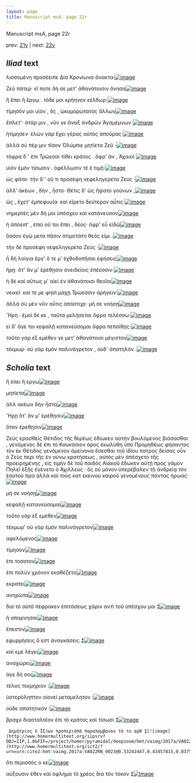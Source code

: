 ```yaml
---
layout: page
title: Manuscript msA, page 22r
---
```


Manuscript msA, page 22r

prev:  [21v](../21v) | next:  [22v](../22v)

## *Iliad* text

λισσομένη προσέειπε Δία 						Κρονίωνα ἄνακτα·[![image](http://www.homermultitext.org/iipsrv?OBJ=IIP,1.0&FIF=/project/homer/pyramidal/deepzoom/hmt/vaimg/2017a/VA022RN_0023.tif&RGN=0.178,0.2066,0.37,0.0263&WID=1000&CVT=JPEG)](http://www.homermultitext.org/ict2/?urn=urn:cite2:hmt:vaimg.2017a:VA022RN_0023@0.178,0.2066,0.37,0.0263)

Ζεῦ πάτερ· εἴ ποτε δή σε 					μετ' ἀθανάτοισιν ὄνησα[![image](http://www.homermultitext.org/iipsrv?OBJ=IIP,1.0&FIF=/project/homer/pyramidal/deepzoom/hmt/vaimg/2017a/VA022RN_0023.tif&RGN=0.184,0.2261,0.37,0.0263&WID=1000&CVT=JPEG)](http://www.homermultitext.org/ict2/?urn=urn:cite2:hmt:vaimg.2017a:VA022RN_0023@0.184,0.2261,0.37,0.0263)

ἢ ἔπει ἢ ἔργῳ . τόδε μοι κρήηνον εέλδωρ·[![image](http://www.homermultitext.org/iipsrv?OBJ=IIP,1.0&FIF=/project/homer/pyramidal/deepzoom/hmt/vaimg/2017a/VA022RN_0023.tif&RGN=0.185,0.2412,0.364,0.0331&WID=1000&CVT=JPEG)](http://www.homermultitext.org/ict2/?urn=urn:cite2:hmt:vaimg.2017a:VA022RN_0023@0.185,0.2412,0.364,0.0331)

τίμησόν μοι υἱὸν , ὃς , ὠκυμορώτατος ἄλλων[![image](http://www.homermultitext.org/iipsrv?OBJ=IIP,1.0&FIF=/project/homer/pyramidal/deepzoom/hmt/vaimg/2017a/VA022RN_0023.tif&RGN=0.178,0.2607,0.364,0.0331&WID=1000&CVT=JPEG)](http://www.homermultitext.org/ict2/?urn=urn:cite2:hmt:vaimg.2017a:VA022RN_0023@0.178,0.2607,0.364,0.0331)

ἔπλετ'· ἀτάρ μιν , νῦν γε ἄναξ ἀνδρῶν Ἀγαμέμνων 				[![image](http://www.homermultitext.org/iipsrv?OBJ=IIP,1.0&FIF=/project/homer/pyramidal/deepzoom/hmt/vaimg/2017a/VA022RN_0023.tif&RGN=0.188,0.278,0.373,0.0331&WID=1000&CVT=JPEG)](http://www.homermultitext.org/ict2/?urn=urn:cite2:hmt:vaimg.2017a:VA022RN_0023@0.188,0.278,0.373,0.0331)

ἠτίμησεν· ἑλὼν γὰρ ἔχει γέρας αὐτὸς ἀπούρας·[![image](http://www.homermultitext.org/iipsrv?OBJ=IIP,1.0&FIF=/project/homer/pyramidal/deepzoom/hmt/vaimg/2017a/VA022RN_0023.tif&RGN=0.181,0.299,0.379,0.0331&WID=1000&CVT=JPEG)](http://www.homermultitext.org/ict2/?urn=urn:cite2:hmt:vaimg.2017a:VA022RN_0023@0.181,0.299,0.379,0.0331)

ἀλλὰ σύ πέρ μιν τῖσον Ὀλύμπιε μητίετα Ζεῦ ·[![image](http://www.homermultitext.org/iipsrv?OBJ=IIP,1.0&FIF=/project/homer/pyramidal/deepzoom/hmt/vaimg/2017a/VA022RN_0023.tif&RGN=0.179,0.3178,0.355,0.0331&WID=1000&CVT=JPEG)](http://www.homermultitext.org/ict2/?urn=urn:cite2:hmt:vaimg.2017a:VA022RN_0023@0.179,0.3178,0.355,0.0331)

τόφρα δ`' ἐπι Τρώεσσι τίθει κράτος . ὄφρ' ἂν , Ἀχαιοὶ 				[![image](http://www.homermultitext.org/iipsrv?OBJ=IIP,1.0&FIF=/project/homer/pyramidal/deepzoom/hmt/vaimg/2017a/VA022RN_0023.tif&RGN=0.179,0.3373,0.366,0.0331&WID=1000&CVT=JPEG)](http://www.homermultitext.org/ict2/?urn=urn:cite2:hmt:vaimg.2017a:VA022RN_0023@0.179,0.3373,0.366,0.0331)

υἱὸν ἐμὸν τίσωσιν . ὀφέλλωσιν τέ ἑ τιμῇ·[![image](http://www.homermultitext.org/iipsrv?OBJ=IIP,1.0&FIF=/project/homer/pyramidal/deepzoom/hmt/vaimg/2017a/VA022RN_0023.tif&RGN=0.18,0.3546,0.355,0.0331&WID=1000&CVT=JPEG)](http://www.homermultitext.org/ict2/?urn=urn:cite2:hmt:vaimg.2017a:VA022RN_0023@0.18,0.3546,0.355,0.0331)

ὡς φάτο· τὴν δ`' οὔ τι προσέφη νεφεληγερέτα Ζεύς ·[![image](http://www.homermultitext.org/iipsrv?OBJ=IIP,1.0&FIF=/project/homer/pyramidal/deepzoom/hmt/vaimg/2017a/VA022RN_0023.tif&RGN=0.176,0.3772,0.39,0.0368&WID=1000&CVT=JPEG)](http://www.homermultitext.org/ict2/?urn=urn:cite2:hmt:vaimg.2017a:VA022RN_0023@0.176,0.3772,0.39,0.0368)

ἀλλ' ἀκέων , δὴν , ἧστο· Θέτις δ' ὡς ἥψατο γούνων ,[![image](http://www.homermultitext.org/iipsrv?OBJ=IIP,1.0&FIF=/project/homer/pyramidal/deepzoom/hmt/vaimg/2017a/VA022RN_0023.tif&RGN=0.178,0.3944,0.364,0.0323&WID=1000&CVT=JPEG)](http://www.homermultitext.org/ict2/?urn=urn:cite2:hmt:vaimg.2017a:VA022RN_0023@0.178,0.3944,0.364,0.0323)

ὣς , ἔχετ' ἐμπεφυυῖα· καὶ εἴρετο δεύτερον αὖτις·[![image](http://www.homermultitext.org/iipsrv?OBJ=IIP,1.0&FIF=/project/homer/pyramidal/deepzoom/hmt/vaimg/2017a/VA022RN_0023.tif&RGN=0.179,0.414,0.381,0.0308&WID=1000&CVT=JPEG)](http://www.homermultitext.org/ict2/?urn=urn:cite2:hmt:vaimg.2017a:VA022RN_0023@0.179,0.414,0.381,0.0308)

νημερτὲς μὲν δή μοι ὑπόσχεο καὶ κατάνευσον[![image](http://www.homermultitext.org/iipsrv?OBJ=IIP,1.0&FIF=/project/homer/pyramidal/deepzoom/hmt/vaimg/2017a/VA022RN_0023.tif&RGN=0.18,0.4335,0.366,0.0308&WID=1000&CVT=JPEG)](http://www.homermultitext.org/ict2/?urn=urn:cite2:hmt:vaimg.2017a:VA022RN_0023@0.18,0.4335,0.366,0.0308)

ἠ ἀπόειπ' , ἐπεὶ οὔ τοι ἔπει , δέος· ὄφρ' εὖ εἰδῶ[![image](http://www.homermultitext.org/iipsrv?OBJ=IIP,1.0&FIF=/project/homer/pyramidal/deepzoom/hmt/vaimg/2017a/VA022RN_0023.tif&RGN=0.18,0.4538,0.359,0.0285&WID=1000&CVT=JPEG)](http://www.homermultitext.org/ict2/?urn=urn:cite2:hmt:vaimg.2017a:VA022RN_0023@0.18,0.4538,0.359,0.0285)

ὅσσον ἐγὼ μετα πᾶσιν ἀτιμοτάτη θεός εἰμι .[![image](http://www.homermultitext.org/iipsrv?OBJ=IIP,1.0&FIF=/project/homer/pyramidal/deepzoom/hmt/vaimg/2017a/VA022RN_0023.tif&RGN=0.177,0.4703,0.353,0.0331&WID=1000&CVT=JPEG)](http://www.homermultitext.org/ict2/?urn=urn:cite2:hmt:vaimg.2017a:VA022RN_0023@0.177,0.4703,0.353,0.0331)

τὴν δὲ προσέφη νεφεληγερέτα Ζεύς ·[![image](http://www.homermultitext.org/iipsrv?OBJ=IIP,1.0&FIF=/project/homer/pyramidal/deepzoom/hmt/vaimg/2017a/VA022RN_0023.tif&RGN=0.163,0.4891,0.405,0.0331&WID=1000&CVT=JPEG)](http://www.homermultitext.org/ict2/?urn=urn:cite2:hmt:vaimg.2017a:VA022RN_0023@0.163,0.4891,0.405,0.0331)

ἦ δὴ λοίγια ἔργ' ὅ τε μ' ἐχθοδοπῆσαι ἐφήσεις[![image](http://www.homermultitext.org/iipsrv?OBJ=IIP,1.0&FIF=/project/homer/pyramidal/deepzoom/hmt/vaimg/2017a/VA022RN_0023.tif&RGN=0.175,0.5094,0.361,0.0331&WID=1000&CVT=JPEG)](http://www.homermultitext.org/ict2/?urn=urn:cite2:hmt:vaimg.2017a:VA022RN_0023@0.175,0.5094,0.361,0.0331)

ἥρῃ· ὅτ' ἄν μ' ἐρέθῃσιν ὀνειδείοις ἐπέεσσιν·[![image](http://www.homermultitext.org/iipsrv?OBJ=IIP,1.0&FIF=/project/homer/pyramidal/deepzoom/hmt/vaimg/2017a/VA022RN_0023.tif&RGN=0.173,0.5289,0.359,0.0331&WID=1000&CVT=JPEG)](http://www.homermultitext.org/ict2/?urn=urn:cite2:hmt:vaimg.2017a:VA022RN_0023@0.173,0.5289,0.359,0.0331)

ἡ δὲ καὶ αὕτως μ' αἰεὶ ἐν ἀθανάτοισι θεοῖσι[![image](http://www.homermultitext.org/iipsrv?OBJ=IIP,1.0&FIF=/project/homer/pyramidal/deepzoom/hmt/vaimg/2017a/VA022RN_0023.tif&RGN=0.173,0.5447,0.359,0.0331&WID=1000&CVT=JPEG)](http://www.homermultitext.org/ict2/?urn=urn:cite2:hmt:vaimg.2017a:VA022RN_0023@0.173,0.5447,0.359,0.0331)

νεικεῖ· καί τε με φησὶ μάχῃ Τρώεσσιν ἀρήγειν·[![image](http://www.homermultitext.org/iipsrv?OBJ=IIP,1.0&FIF=/project/homer/pyramidal/deepzoom/hmt/vaimg/2017a/VA022RN_0023.tif&RGN=0.173,0.5635,0.385,0.0331&WID=1000&CVT=JPEG)](http://www.homermultitext.org/ict2/?urn=urn:cite2:hmt:vaimg.2017a:VA022RN_0023@0.173,0.5635,0.385,0.0331)

ἀλλὰ σὺ μὲν νῦν αὖτις ἀπόστιχε· μή σε νοήσῃ[![image](http://www.homermultitext.org/iipsrv?OBJ=IIP,1.0&FIF=/project/homer/pyramidal/deepzoom/hmt/vaimg/2017a/VA022RN_0023.tif&RGN=0.175,0.5838,0.365,0.0331&WID=1000&CVT=JPEG)](http://www.homermultitext.org/ict2/?urn=urn:cite2:hmt:vaimg.2017a:VA022RN_0023@0.175,0.5838,0.365,0.0331)

Ἥρη · ἐμοὶ δέ κε , ταῦτα 					μελήσεται ὄφρα τελέσσω·[![image](http://www.homermultitext.org/iipsrv?OBJ=IIP,1.0&FIF=/project/homer/pyramidal/deepzoom/hmt/vaimg/2017a/VA022RN_0023.tif&RGN=0.176,0.6018,0.388,0.0323&WID=1000&CVT=JPEG)](http://www.homermultitext.org/ict2/?urn=urn:cite2:hmt:vaimg.2017a:VA022RN_0023@0.176,0.6018,0.388,0.0323)

εἰ δ' ἄγε τοι κεφαλῇ κατανεύσομαι ὄφρα πεποίθῃς·[![image](http://www.homermultitext.org/iipsrv?OBJ=IIP,1.0&FIF=/project/homer/pyramidal/deepzoom/hmt/vaimg/2017a/VA022RN_0023.tif&RGN=0.175,0.6228,0.39,0.0323&WID=1000&CVT=JPEG)](http://www.homermultitext.org/ict2/?urn=urn:cite2:hmt:vaimg.2017a:VA022RN_0023@0.175,0.6228,0.39,0.0323)

τοῦτο γὰρ ἐξ εμέθεν γε μετ' ἀθανάτοισι μέγιστον[![image](http://www.homermultitext.org/iipsrv?OBJ=IIP,1.0&FIF=/project/homer/pyramidal/deepzoom/hmt/vaimg/2017a/VA022RN_0023.tif&RGN=0.168,0.6424,0.369,0.0278&WID=1000&CVT=JPEG)](http://www.homermultitext.org/ict2/?urn=urn:cite2:hmt:vaimg.2017a:VA022RN_0023@0.168,0.6424,0.369,0.0278)

τέκμωρ· οὐ γὰρ ἐμὸν παλινάγρετον , οὐδ' ἀπατηλόν .[![image](http://www.homermultitext.org/iipsrv?OBJ=IIP,1.0&FIF=/project/homer/pyramidal/deepzoom/hmt/vaimg/2017a/VA022RN_0023.tif&RGN=0.171,0.6634,0.381,0.0308&WID=1000&CVT=JPEG)](http://www.homermultitext.org/ict2/?urn=urn:cite2:hmt:vaimg.2017a:VA022RN_0023@0.171,0.6634,0.381,0.0308)

## *Scholia* text

ἢ ἐπει ἢ εργω[![image](http://www.homermultitext.org/iipsrv?OBJ=IIP,1.0&FIF=/project/homer/pyramidal/deepzoom/hmt/vaimg/2017a/VA022RN_0023.tif&RGN=0.17428150,0.09737206,0.46610169,0.02185339&WID=1000&CVT=JPEG)](http://www.homermultitext.org/ict2/?urn=urn:cite2:hmt:vaimg.2017a:VA022RN_0023@0.17428150,0.09737206,0.46610169,0.02185339)

μητίετα[![image](http://www.homermultitext.org/iipsrv?OBJ=IIP,1.0&FIF=/project/homer/pyramidal/deepzoom/hmt/vaimg/2017a/VA022RN_0023.tif&RGN=0.19233604,0.10345781,0.59837878,0.05919779&WID=1000&CVT=JPEG)](http://www.homermultitext.org/ict2/?urn=urn:cite2:hmt:vaimg.2017a:VA022RN_0023@0.19233604,0.10345781,0.59837878,0.05919779)

ἀλλ ακέων δὴν ἧστο[![image](http://www.homermultitext.org/iipsrv?OBJ=IIP,1.0&FIF=/project/homer/pyramidal/deepzoom/hmt/vaimg/2017a/VA022RN_0023.tif&RGN=0.56890199,0.40027663,0.21370671,0.02544952&WID=1000&CVT=JPEG)](http://www.homermultitext.org/ict2/?urn=urn:cite2:hmt:vaimg.2017a:VA022RN_0023@0.56890199,0.40027663,0.21370671,0.02544952)

Ἥρῃ ὅτ' ἄν μ' ἐρέθῃσιν[![image](http://www.homermultitext.org/iipsrv?OBJ=IIP,1.0&FIF=/project/homer/pyramidal/deepzoom/hmt/vaimg/2017a/VA022RN_0023.tif&RGN=0.55932203,0.49045643,0.20744289,0.05200553&WID=1000&CVT=JPEG)](http://www.homermultitext.org/ict2/?urn=urn:cite2:hmt:vaimg.2017a:VA022RN_0023@0.55932203,0.49045643,0.20744289,0.05200553)

ὅταν ἐρεθῃσιν[![image](http://www.homermultitext.org/iipsrv?OBJ=IIP,1.0&FIF=/project/homer/pyramidal/deepzoom/hmt/vaimg/2017a/VA022RN_0023.tif&RGN=0.55895357,0.53969571,0.21628592,0.16846473&WID=1000&CVT=JPEG)](http://www.homermultitext.org/ict2/?urn=urn:cite2:hmt:vaimg.2017a:VA022RN_0023@0.55895357,0.53969571,0.21628592,0.16846473)

Ζεὺς ερασθεὶς Θέτιδος τῆς Νιρέως ἐδίωκεν αὐτὴν βουλόμενος βιάσασθαι , γενόμενος δὲ ἐπι τὸ Καυκάσιον όρος ἐκωλύθη ὑπο Προμηθέως φήσαντος τὸν ἐκ Θέτιδος γενόμενον ἀμείνονα ἔσεσθαι τοῦ ἰδίου πατρος δείσας οὖν ὁ Ζεὺς περι τῆς ἐν οὐνω κρατήσεως , αὐτὸς μὲν ἀπέσχετο τῆς προειρημένης , εἰς τιμὴν δὲ τοῦ παιδὸς Αἰακοῦ ἔδωκεν αὐτῇ προς γάμον Πηλεῖ ἑξῆς ἐγένετο ὁ Ἀχιλλεύς · ὃς οὐ μόνον ὑπερέβαλεν τῇ ἀνδρείᾳ τὸν ἑαυτοῦ πρα ἀλλὰ καὶ τοὺς κατ εκεινου καιροῦ γενομένους πάντας ήρωας·[![image](http://www.homermultitext.org/iipsrv?OBJ=IIP,1.0&FIF=/project/homer/pyramidal/deepzoom/hmt/vaimg/2017a/VA022RN_0023.tif&RGN=0.14922623,0.69847856,0.61201179,0.04785615&WID=1000&CVT=JPEG)](http://www.homermultitext.org/ict2/?urn=urn:cite2:hmt:vaimg.2017a:VA022RN_0023@0.14922623,0.69847856,0.61201179,0.04785615)

μή σε νοήσῃ[![image](http://www.homermultitext.org/iipsrv?OBJ=IIP,1.0&FIF=/project/homer/pyramidal/deepzoom/hmt/vaimg/2017a/VA022RN_0023.tif&RGN=0.15585851,0.73582296,0.61164333,0.02683264&WID=1000&CVT=JPEG)](http://www.homermultitext.org/ict2/?urn=urn:cite2:hmt:vaimg.2017a:VA022RN_0023@0.15585851,0.73582296,0.61164333,0.02683264)

κεφαλῇ κατανεύσομαι[![image](http://www.homermultitext.org/iipsrv?OBJ=IIP,1.0&FIF=/project/homer/pyramidal/deepzoom/hmt/vaimg/2017a/VA022RN_0023.tif&RGN=0.20891673,0.74993084,0.49410464,0.02406639&WID=1000&CVT=JPEG)](http://www.homermultitext.org/ict2/?urn=urn:cite2:hmt:vaimg.2017a:VA022RN_0023@0.20891673,0.74993084,0.49410464,0.02406639)

τοῦτο γὰρ ἐξ εμέθεν[![image](http://www.homermultitext.org/iipsrv?OBJ=IIP,1.0&FIF=/project/homer/pyramidal/deepzoom/hmt/vaimg/2017a/VA022RN_0023.tif&RGN=0.14112012,0.76237898,0.62859248,0.03015214&WID=1000&CVT=JPEG)](http://www.homermultitext.org/ict2/?urn=urn:cite2:hmt:vaimg.2017a:VA022RN_0023@0.14112012,0.76237898,0.62859248,0.03015214)

τέκμωρ' οὐ γὰρ ἐμὸν παλινάγρετον[![image](http://www.homermultitext.org/iipsrv?OBJ=IIP,1.0&FIF=/project/homer/pyramidal/deepzoom/hmt/vaimg/2017a/VA022RN_0023.tif&RGN=0.15880619,0.77593361,0.60243183,0.03181189&WID=1000&CVT=JPEG)](http://www.homermultitext.org/ict2/?urn=urn:cite2:hmt:vaimg.2017a:VA022RN_0023@0.15880619,0.77593361,0.60243183,0.03181189)

αφελόμενος[![image](http://www.homermultitext.org/iipsrv?OBJ=IIP,1.0&FIF=/project/homer/pyramidal/deepzoom/hmt/vaimg/2017a/VA022RN_0023.tif&RGN=0.50405306,0.30290456,0.04495210,0.01051176&WID=1000&CVT=JPEG)](http://www.homermultitext.org/ict2/?urn=urn:cite2:hmt:vaimg.2017a:VA022RN_0023@0.50405306,0.30290456,0.04495210,0.01051176)

τίμησον[![image](http://www.homermultitext.org/iipsrv?OBJ=IIP,1.0&FIF=/project/homer/pyramidal/deepzoom/hmt/vaimg/2017a/VA022RN_0023.tif&RGN=0.33087693,0.32005533,0.03574060,0.00995851&WID=1000&CVT=JPEG)](http://www.homermultitext.org/ict2/?urn=urn:cite2:hmt:vaimg.2017a:VA022RN_0023@0.33087693,0.32005533,0.03574060,0.00995851)

ἐπι τοσοτον[![image](http://www.homermultitext.org/iipsrv?OBJ=IIP,1.0&FIF=/project/homer/pyramidal/deepzoom/hmt/vaimg/2017a/VA022RN_0023.tif&RGN=0.20891673,0.33471646,0.04237288,0.00995851&WID=1000&CVT=JPEG)](http://www.homermultitext.org/ict2/?urn=urn:cite2:hmt:vaimg.2017a:VA022RN_0023@0.20891673,0.33471646,0.04237288,0.00995851)

ἐπι πολὺν χρόνον εκαθέζετο[![image](http://www.homermultitext.org/iipsrv?OBJ=IIP,1.0&FIF=/project/homer/pyramidal/deepzoom/hmt/vaimg/2017a/VA022RN_0023.tif&RGN=0.27966102,0.39308437,0.08106116,0.01134163&WID=1000&CVT=JPEG)](http://www.homermultitext.org/ict2/?urn=urn:cite2:hmt:vaimg.2017a:VA022RN_0023@0.27966102,0.39308437,0.08106116,0.01134163)

εκρατει[![image](http://www.homermultitext.org/iipsrv?OBJ=IIP,1.0&FIF=/project/homer/pyramidal/deepzoom/hmt/vaimg/2017a/VA022RN_0023.tif&RGN=0.20596905,0.41521438,0.02431835,0.00995851&WID=1000&CVT=JPEG)](http://www.homermultitext.org/ict2/?urn=urn:cite2:hmt:vaimg.2017a:VA022RN_0023@0.20596905,0.41521438,0.02431835,0.00995851)

ανηρώτα[![image](http://www.homermultitext.org/iipsrv?OBJ=IIP,1.0&FIF=/project/homer/pyramidal/deepzoom/hmt/vaimg/2017a/VA022RN_0023.tif&RGN=0.40493736,0.41466113,0.03279293,0.00968188&WID=1000&CVT=JPEG)](http://www.homermultitext.org/ict2/?urn=urn:cite2:hmt:vaimg.2017a:VA022RN_0023@0.40493736,0.41466113,0.03279293,0.00968188)

δια τὸ αὐτὸ πέφρακεν ἐπιτάσεως χάριν αντὶ τοῦ ὑπέσχου μοι ⁑[![image](http://www.homermultitext.org/iipsrv?OBJ=IIP,1.0&FIF=/project/homer/pyramidal/deepzoom/hmt/vaimg/2017a/VA022RN_0023.tif&RGN=0.37877671,0.43485477,0.16838615,0.01244813&WID=1000&CVT=JPEG)](http://www.homermultitext.org/ict2/?urn=urn:cite2:hmt:vaimg.2017a:VA022RN_0023@0.37877671,0.43485477,0.16838615,0.01244813)

ἢ απαρνησαι[![image](http://www.homermultitext.org/iipsrv?OBJ=IIP,1.0&FIF=/project/homer/pyramidal/deepzoom/hmt/vaimg/2017a/VA022RN_0023.tif&RGN=0.20081061,0.45228216,0.04016212,0.01051176&WID=1000&CVT=JPEG)](http://www.homermultitext.org/ict2/?urn=urn:cite2:hmt:vaimg.2017a:VA022RN_0023@0.20081061,0.45228216,0.04016212,0.01051176)

ἔπεστιν[![image](http://www.homermultitext.org/iipsrv?OBJ=IIP,1.0&FIF=/project/homer/pyramidal/deepzoom/hmt/vaimg/2017a/VA022RN_0023.tif&RGN=0.37951363,0.45394191,0.02984525,0.00912863&WID=1000&CVT=JPEG)](http://www.homermultitext.org/ict2/?urn=urn:cite2:hmt:vaimg.2017a:VA022RN_0023@0.37951363,0.45394191,0.02984525,0.00912863)

εφυρμήσεις ὅ εστ ἀναγκάσεις ⁑[![image](http://www.homermultitext.org/iipsrv?OBJ=IIP,1.0&FIF=/project/homer/pyramidal/deepzoom/hmt/vaimg/2017a/VA022RN_0023.tif&RGN=0.48857775,0.51175657,0.08327192,0.01687414&WID=1000&CVT=JPEG)](http://www.homermultitext.org/ict2/?urn=urn:cite2:hmt:vaimg.2017a:VA022RN_0023@0.48857775,0.51175657,0.08327192,0.01687414)

καὶ εμὲ λέγει[![image](http://www.homermultitext.org/iipsrv?OBJ=IIP,1.0&FIF=/project/homer/pyramidal/deepzoom/hmt/vaimg/2017a/VA022RN_0023.tif&RGN=0.26234340,0.56514523,0.04605748,0.00912863&WID=1000&CVT=JPEG)](http://www.homermultitext.org/ict2/?urn=urn:cite2:hmt:vaimg.2017a:VA022RN_0023@0.26234340,0.56514523,0.04605748,0.00912863)

αναχώρει[![image](http://www.homermultitext.org/iipsrv?OBJ=IIP,1.0&FIF=/project/homer/pyramidal/deepzoom/hmt/vaimg/2017a/VA022RN_0023.tif&RGN=0.38614591,0.58865837,0.03574060,0.01051176&WID=1000&CVT=JPEG)](http://www.homermultitext.org/ict2/?urn=urn:cite2:hmt:vaimg.2017a:VA022RN_0023@0.38614591,0.58865837,0.03574060,0.01051176)

άγε δή σοι[![image](http://www.homermultitext.org/iipsrv?OBJ=IIP,1.0&FIF=/project/homer/pyramidal/deepzoom/hmt/vaimg/2017a/VA022RN_0023.tif&RGN=0.21002211,0.62213001,0.03021371,0.00857538&WID=1000&CVT=JPEG)](http://www.homermultitext.org/ict2/?urn=urn:cite2:hmt:vaimg.2017a:VA022RN_0023@0.21002211,0.62213001,0.03021371,0.00857538)

τέλος τεκμηριον :[![image](http://www.homermultitext.org/iipsrv?OBJ=IIP,1.0&FIF=/project/homer/pyramidal/deepzoom/hmt/vaimg/2017a/VA022RN_0023.tif&RGN=0.18275608,0.66085754,0.05858511,0.01051176&WID=1000&CVT=JPEG)](http://www.homermultitext.org/ict2/?urn=urn:cite2:hmt:vaimg.2017a:VA022RN_0023@0.18275608,0.66085754,0.05858511,0.01051176)

ὑστερόληπτον οἱονεὶ μεταμελητον :[![image](http://www.homermultitext.org/iipsrv?OBJ=IIP,1.0&FIF=/project/homer/pyramidal/deepzoom/hmt/vaimg/2017a/VA022RN_0023.tif&RGN=0.36772292,0.66196404,0.09248342,0.01272476&WID=1000&CVT=JPEG)](http://www.homermultitext.org/ict2/?urn=urn:cite2:hmt:vaimg.2017a:VA022RN_0023@0.36772292,0.66196404,0.09248342,0.01272476)

οὐδε απατητικόν :[![image](http://www.homermultitext.org/iipsrv?OBJ=IIP,1.0&FIF=/project/homer/pyramidal/deepzoom/hmt/vaimg/2017a/VA022RN_0023.tif&RGN=0.49152542,0.66528354,0.06116433,0.00968188&WID=1000&CVT=JPEG)](http://www.homermultitext.org/ict2/?urn=urn:cite2:hmt:vaimg.2017a:VA022RN_0023@0.49152542,0.66528354,0.06116433,0.00968188)

βραχὺ διασταλτέον ἐπι τὸ κράτος καὶ τίσωσι ⁑[![image](http://www.homermultitext.org/iipsrv?OBJ=IIP,1.0&FIF=/project/homer/pyramidal/deepzoom/hmt/vaimg/2017a/VA022RN_0023.tif&RGN=0.53168755,0.34439834,0.04900516,0.03845090&WID=1000&CVT=JPEG)](http://www.homermultitext.org/ict2/?urn=urn:cite2:hmt:vaimg.2017a:VA022RN_0023@0.53168755,0.34439834,0.04900516,0.03845090)

	 Δημήτριος ὁ Ϊξίων προπερισπᾶ παραλαμβανον τὸ το αρθ ⁑[![image](http://www.homermultitext.org/iipsrv?OBJ=IIP,1.0&FIF=/project/homer/pyramidal/deepzoom/hmt/vaimg/2017a/VA022RN_0023.tif&RGN=0.53242447,0.43457815,0.03758290,0.04619640&WID=1000&CVT=JPEG)](http://www.homermultitext.org/ict2/?urn=urn:cite2:hmt:vaimg.2017a:VA022RN_0023@0.53242447,0.43457815,0.03758290,0.04619640)

ὅτι περισσὸς ο κε[![image](http://www.homermultitext.org/iipsrv?OBJ=IIP,1.0&FIF=/project/homer/pyramidal/deepzoom/hmt/vaimg/2017a/VA022RN_0023.tif&RGN=0.55416360,0.60387275,0.01363301,0.07358230&WID=1000&CVT=JPEG)](http://www.homermultitext.org/ict2/?urn=urn:cite2:hmt:vaimg.2017a:VA022RN_0023@0.55416360,0.60387275,0.01363301,0.07358230)

αὐξουσιν έθεν καὶ όφλημα τὸ χρέος δια τὸν τόκον ⁑[![image](http://www.homermultitext.org/iipsrv?OBJ=IIP,1.0&FIF=/project/homer/pyramidal/deepzoom/hmt/vaimg/2017a/VA022RN_0023.tif&RGN=0.10722181,0.34827109,0.06853353,0.03540802&WID=1000&CVT=JPEG)](http://www.homermultitext.org/ict2/?urn=urn:cite2:hmt:vaimg.2017a:VA022RN_0023@0.10722181,0.34827109,0.06853353,0.03540802)